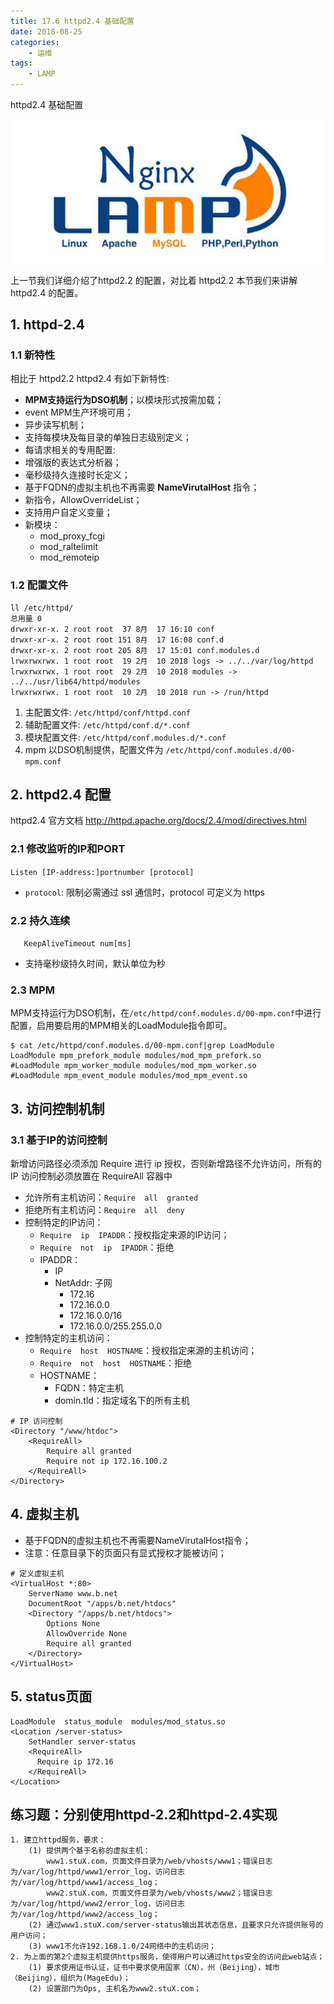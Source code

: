 ```yaml
---
title: 17.6 httpd2.4 基础配置
date: 2018-08-25
categories:
    - 运维
tags:
    - LAMP
---
```


httpd2.4 基础配置

![linux-mt](/images/linux_mt/linux_mt1.jpg)
<!-- more -->

上一节我们详细介绍了httpd2.2 的配置，对比着 httpd2.2 本节我们来讲解 httpd2.4 的配置。

## 1. httpd-2.4
### 1.1 新特性
相比于 httpd2.2 httpd2.4 有如下新特性:
- **MPM支持运行为DSO机制**；以模块形式按需加载；
- event MPM生产环境可用；
- 异步读写机制；
- 支持每模块及每目录的单独日志级别定义；
- 每请求相关的专用配置: <if>
- 增强版的表达式分析器；
- 毫秒级持久连接时长定义；
- 基于FQDN的虚拟主机也不再需要 **NameVirutalHost** 指令；
- 新指令，AllowOverrideList；
- 支持用户自定义变量；
- 新模块：
  - mod_proxy_fcgi
  - mod_raltelimit
  - mod_remoteip


### 1.2 配置文件
```
ll /etc/httpd/
总用量 0
drwxr-xr-x. 2 root root  37 8月  17 16:10 conf
drwxr-xr-x. 2 root root 151 8月  17 16:08 conf.d
drwxr-xr-x. 2 root root 205 8月  17 15:01 conf.modules.d
lrwxrwxrwx. 1 root root  19 2月  10 2018 logs -> ../../var/log/httpd
lrwxrwxrwx. 1 root root  29 2月  10 2018 modules -> ../../usr/lib64/httpd/modules
lrwxrwxrwx. 1 root root  10 2月  10 2018 run -> /run/httpd
```
1. 主配置文件: `/etc/httpd/conf/httpd.conf`
2. 辅助配置文件: `/etc/httpd/conf.d/*.conf`
2. 模块配置文件: `/etc/httpd/conf.modules.d/*.conf`
4. mpm 以DSO机制提供，配置文件为 `/etc/httpd/conf.modules.d/00-mpm.conf`


## 2. httpd2.4 配置
httpd2.4 官方文档 http://httpd.apache.org/docs/2.4/mod/directives.html

### 2.1 修改监听的IP和PORT
`Listen [IP-address:]portnumber [protocol]`
- `protocol`: 限制必需通过 ssl 通信时，protocol 可定义为 https

### 2.2 持久连续
`	KeepAliveTimeout num[ms]`
- 支持毫秒级持久时间，默认单位为秒

### 2.3 MPM
MPM支持运行为DSO机制，在`/etc/httpd/conf.modules.d/00-mpm.conf`中进行配置，启用要启用的MPM相关的LoadModule指令即可。
```
$ cat /etc/httpd/conf.modules.d/00-mpm.conf|grep LoadModule
LoadModule mpm_prefork_module modules/mod_mpm_prefork.so
#LoadModule mpm_worker_module modules/mod_mpm_worker.so
#LoadModule mpm_event_module modules/mod_mpm_event.so
```

## 3. 访问控制机制
### 3.1 基于IP的访问控制
新增访问路径必须添加 Require 进行 ip 授权，否则新增路径不允许访问，所有的IP 访问控制必须放置在 RequireAll 容器中
- 允许所有主机访问：`Require  all  granted`
- 拒绝所有主机访问：`Require  all  deny`
- 控制特定的IP访问：
    - `Require  ip  IPADDR`：授权指定来源的IP访问；
    - `Require  not  ip  IPADDR`：拒绝
    - IPADDR：
        - IP
        - NetAddr: 子网
            - 172.16
            - 172.16.0.0
            - 172.16.0.0/16
            - 172.16.0.0/255.255.0.0
- 控制特定的主机访问：
    - `Require  host  HOSTNAME`：授权指定来源的主机访问；
    - `Require  not  host  HOSTNAME`：拒绝
    - HOSTNAME：
        - FQDN：特定主机
        - domin.tld：指定域名下的所有主机   

```
# IP 访问控制   
<Directory "/www/htdoc">                                       
    <RequireAll>
        Require all granted
        Require not ip 172.16.100.2
    </RequireAll>
</Directory>
```

## 4. 虚拟主机
- 基于FQDN的虚拟主机也不再需要NameVirutalHost指令；
- 注意：任意目录下的页面只有显式授权才能被访问；

```
# 定义虚拟主机
<VirtualHost *:80>
    ServerName www.b.net
    DocumentRoot "/apps/b.net/htdocs"
    <Directory "/apps/b.net/htdocs">
        Options None
        AllowOverride None
        Require all granted
    </Directory>
</VirtualHost>                        
```

## 5. status页面
```
LoadModule  status_module  modules/mod_status.so
<Location /server-status>
    SetHandler server-status
    <RequireAll>
      Require ip 172.16
    </RequireAll>
</Location>
```

## 练习题：分别使用httpd-2.2和httpd-2.4实现
```
1. 建立httpd服务，要求：
    (1) 提供两个基于名称的虚拟主机：
        www1.stuX.com，页面文件目录为/web/vhosts/www1；错误日志为/var/log/httpd/www1/error_log，访问日志为/var/log/httpd/www1/access_log；
        www2.stuX.com，页面文件目录为/web/vhosts/www2；错误日志为/var/log/httpd/www2/error_log，访问日志为/var/log/httpd/www2/access_log；
    (2) 通过www1.stuX.com/server-status输出其状态信息，且要求只允许提供账号的用户访问；
    (3) www1不允许192.168.1.0/24网络中的主机访问；        
2. 为上面的第2个虚拟主机提供https服务，使得用户可以通过https安全的访问此web站点；
    (1) 要求使用证书认证，证书中要求使用国家（CN），州（Beijing），城市（Beijing），组织为(MageEdu)；
    (2) 设置部门为Ops, 主机名为www2.stuX.com；
```

